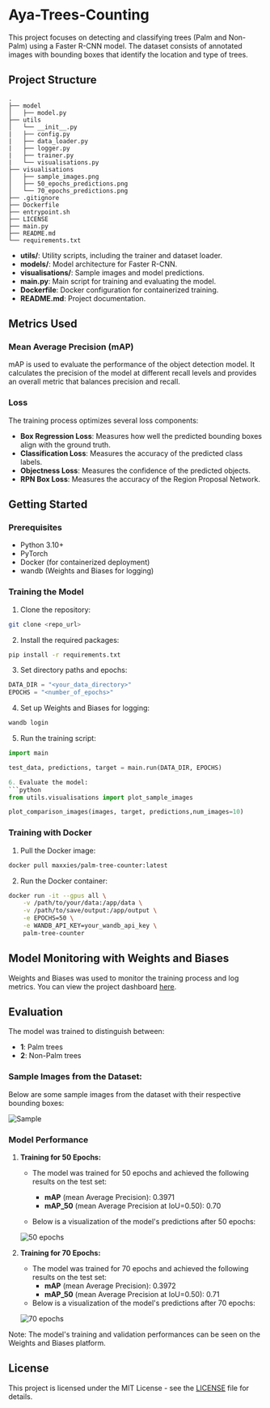 # Aya-Trees-Counting

This project focuses on detecting and classifying trees (Palm and Non-Palm) using a Faster R-CNN model. The dataset consists of annotated images with bounding boxes that identify the location and type of trees.

## Project Structure
```
.
├── model
│   ├── model.py
├── utils
│   └── __init__.py
|   ├── config.py
|   ├── data_loader.py
|   ├── logger.py
|   ├── trainer.py
|   └── visualisations.py
├── visualisations
│   ├── sample_images.png
│   ├── 50_epochs_predictions.png
│   └── 70_epochs_predictions.png
├── .gitignore
├── Dockerfile
├── entrypoint.sh
├── LICENSE
├── main.py
├── README.md
└── requirements.txt
```

- **utils/**: Utility scripts, including the trainer and dataset loader.
- **models/**: Model architecture for Faster R-CNN.
- **visualisations/**: Sample images and model predictions.
- **main.py**: Main script for training and evaluating the model.
- **Dockerfile**: Docker configuration for containerized training.
- **README.md**: Project documentation.

## Metrics Used

### Mean Average Precision (mAP)
mAP is used to evaluate the performance of the object detection model. It calculates the precision of the model at different recall levels and provides an overall metric that balances precision and recall.

### Loss
The training process optimizes several loss components:
- **Box Regression Loss**: Measures how well the predicted bounding boxes align with the ground truth.
- **Classification Loss**: Measures the accuracy of the predicted class labels.
- **Objectness Loss**: Measures the confidence of the predicted objects.
- **RPN Box Loss**: Measures the accuracy of the Region Proposal Network.


## Getting Started

### Prerequisites
- Python 3.10+
- PyTorch
- Docker (for containerized deployment)
- wandb (Weights and Biases for logging)

### Training the Model

1. Clone the repository:
```bash
git clone <repo_url>
```
2. Install the required packages:
```bash
pip install -r requirements.txt
```

3. Set directory paths and epochs:
```python   
DATA_DIR = "<your_data_directory>"
EPOCHS = "<number_of_epochs>"
```

4. Set up Weights and Biases for logging:
```bash
wandb login
```

5. Run the training script:
```python
import main

test_data, predictions, target = main.run(DATA_DIR, EPOCHS)

6. Evaluate the model:
```python
from utils.visualisations import plot_sample_images

plot_comparison_images(images, target, predictions,num_images=10)
```

### Training with Docker
1. Pull the Docker image:
```bash
docker pull maxxies/palm-tree-counter:latest
```

2. Run the Docker container:
```bash
docker run -it --gpus all \
    -v /path/to/your/data:/app/data \
    -v /path/to/save/output:/app/output \
    -e EPOCHS=50 \
    -e WANDB_API_KEY=your_wandb_api_key \
    palm-tree-counter
```

## Model Monitoring with Weights and Biases
Weights and Biases was used to monitor the training process and log metrics. You can view the project dashboard [here](https://wandb.ai/ahiamadzormaxwell7/counting-trees).


## Evaluation

The model was trained to distinguish between:
- **1**: Palm trees
- **2**: Non-Palm trees

### Sample Images from the Dataset:
Below are some sample images from the dataset with their respective bounding boxes:

![Sample](visualisations/sample_images.png)

### Model Performance

1. **Training for 50 Epochs:**
   - The model was trained for 50 epochs and achieved the following results on the test set:
     - **mAP** (mean Average Precision): 0.3971
     - **mAP_50** (mean Average Precision at IoU=0.50): 0.70
    
   - Below is a visualization of the model's predictions after 50 epochs:

   ![50 epochs](visualisations/50_epochs_predictions.png)

2. **Training for 70 Epochs:**
   - The model was trained for 70 epochs and achieved the following results on the test set:
     - **mAP** (mean Average Precision): 0.3972
     - **mAP_50** (mean Average Precision at IoU=0.50): 0.71
   - Below is a visualization of the model's predictions after 70 epochs:

   ![70 epochs](visualisations/70_epochs_predictions.png)

Note: The model's training and validation performances can be seen on the Weights and Biases platform.

## License
This project is licensed under the MIT License - see the [LICENSE](LICENSE) file for details.



